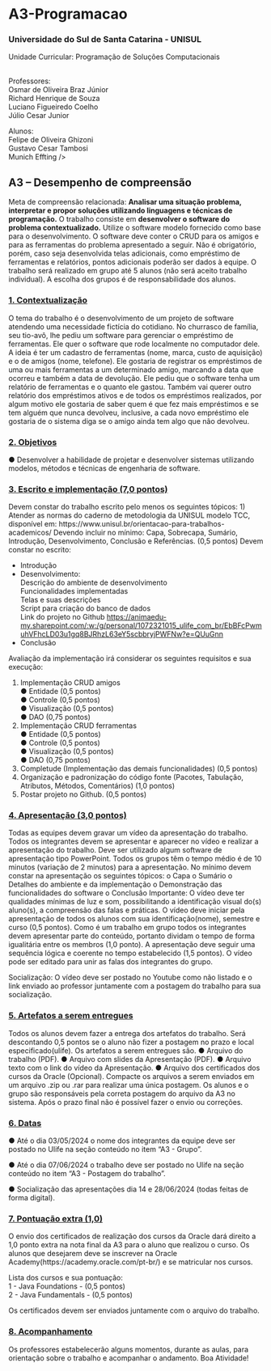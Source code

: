 # A3-Programacao
 
<h3>Universidade do Sul de Santa Catarina - UNISUL</h3>
Unidade Curricular: Programação de Soluções Computacionais<br /><br />
<p>Professores:<br />
  Osmar de Oliveira Braz Júnior<br />
  Richard Henrique de Souza<br />
  Luciano Figueiredo Coelho<br />
  Júlio Cesar Junior<br />
</p>
<p>Alunos:<br />
  Felipe de Oliveira Ghizoni<br />
  Gustavo Cesar Tambosi<br />
  Munich Effting /> 
</p>
  
   <h2>A3 – Desempenho de compreensão</h2>

Meta de compreensão relacionada: <b>Analisar uma situação problema, interpretar e propor soluções
utilizando linguagens e técnicas de programação.</b>
O trabalho consiste em <b>desenvolver o software do problema contextualizado.</b> Utilize o software
modelo fornecido como base para o desenvolvimento. O software deve conter o CRUD para os amigos e
para as ferramentas do problema apresentado a seguir. Não é obrigatório, porém, caso seja desenvolvida
telas adicionais, como empréstimo de ferramentas e relatórios, pontos adicionais poderão ser dados à
equipe. O trabalho será realizado em grupo até 5 alunos (não será aceito trabalho individual). A escolha
dos grupos é de responsabilidade dos alunos.

<h3><u><b>1. Contextualização</b></u></h3>
O tema do trabalho é o desenvolvimento de um projeto de software atendendo uma necessidade
fictícia do cotidiano.
No churrasco de família, seu tio-avô, lhe pediu um software para gerenciar o empréstimo de
ferramentas. Ele quer o software que rode localmente no computador dele. A ideia é ter um cadastro de
ferramentas (nome, marca, custo de aquisição) e o de amigos (nome, telefone).
Ele gostaria de registrar os empréstimos de uma ou mais ferramentas a um determinado amigo,
marcando a data que ocorreu e também a data de devolução.
Ele pediu que o software tenha um relatório de ferramentas e o quanto ele gastou. Também vai
querer outro relatório dos empréstimos ativos e de todos os empréstimos realizados, por algum motivo ele
gostaria de saber quem é que fez mais empréstimos e se tem alguém que nunca devolveu, inclusive, a cada
novo empréstimo ele gostaria de o sistema diga se o amigo ainda tem algo que não devolveu.

<h3><u><b>2. Objetivos</b></u></h3>
● Desenvolver a habilidade de projetar e desenvolver sistemas utilizando modelos, métodos e técnicas
de engenharia de software.

<h3><u><b>3. Escrito e implementação (7,0 pontos)</b></u></h3>
Devem constar do trabalho escrito pelo menos os seguintes tópicos:
  1) Atender as normas do caderno de metodologia da UNISUL modelo TCC, disponível em: https://www.unisul.br/orientacao-para-trabalhos-academicos/
  Devendo incluir no mínimo: Capa, Sobrecapa, Sumário, Introdução, Desenvolvimento, Conclusão
  e Referências. (0,5 pontos)
  Devem constar no escrito:<br />
  
- Introdução
- Desenvolvimento: <br />
  Descrição do ambiente de desenvolvimento<br />
  Funcionalidades implementadas<br />
  Telas e suas descrições<br />
  Script para criação do banco de dados<br />
  Link do projeto no Github https://animaedu-my.sharepoint.com/:w:/g/personal/1072321015_ulife_com_br/EbBFcPwmuhVFhcLD03u1gq8BJRhzL63eY5scbbryjPWFNw?e=QUuGnn<br />
- Conclusão

 Avaliação da implementação irá considerar os seguintes requisitos e sua execução:
 1) Implementação CRUD amigos<br />
    ● Entidade (0,5 pontos)<br />
    ● Controle (0,5 pontos)<br />
    ● Visualização (0,5 pontos)<br />
    ● DAO (0,75 pontos)<br />
 2) Implementação CRUD ferramentas<br />
    ● Entidade (0,5 pontos)<br />
    ● Controle (0,5 pontos)<br />
    ● Visualização (0,5 pontos)<br />
    ● DAO (0,75 pontos)<br />
 3) Completude (Implementação das demais funcionalidades) (0,5 pontos)
 4) Organização e padronização do código fonte (Pacotes, Tabulação, Atributos, Métodos, Comentários) (1,0 pontos)
 5) Postar projeto no Github. (0,5 pontos)
 
<h3><u><b>4. Apresentação (3,0 pontos)</b></u></h3>
 Todas as equipes devem gravar um vídeo da apresentação do trabalho. Todos os integrantes devem
se apresentar e aparecer no vídeo e realizar a apresentação do trabalho. Deve ser utilizado algum software
de apresentação tipo PowerPoint. Todos os grupos têm o tempo médio é de 10 minutos (variação de 2
minutos) para a apresentação.
 No mínimo devem constar na apresentação os seguintes tópicos:
  o Capa
  o Sumário
  o Detalhes do ambiente e da implementação
  o Demonstração das funcionalidades do software
  o Conclusão
 Importante: O vídeo deve ter qualidades mínimas de luz e som, possibilitando a identificação visual
do(s) aluno(s), a compreensão das falas e práticas. O vídeo deve iniciar pela apresentação de todos os
alunos com sua identificação(nome), semestre e curso (0,5 pontos). Como é um trabalho em grupo todos
os integrantes devem apresentar parte do conteúdo, portanto dividam o tempo de forma igualitária entre
os membros (1,0 ponto). A apresentação deve seguir uma sequência lógica e coerente no tempo
estabelecido (1,5 pontos). O vídeo pode ser editado para unir as falas dos integrantes do grupo.

Socialização: O vídeo deve ser postado no Youtube como não listado e o link enviado ao professor
juntamente com a postagem do trabalho para sua socialização.

<h3><u><b>5. Artefatos a serem entregues</b></u></h3>
 Todos os alunos devem fazer a entrega dos artefatos do trabalho. Será descontando 0,5 pontos se o aluno
não fizer a postagem no prazo e local especificado(ulife). Os artefatos a serem entregues são.
 ● Arquivo do trabalho (PDF).
 ● Arquivo com slides da Apresentação (PDF).
 ● Arquivo texto com o link do vídeo da Apresentação.
 ● Arquivo dos certificados dos cursos da Oracle (Opcional).
Compacte os arquivos a serem enviados em um arquivo .zip ou .rar para realizar uma única postagem.
Os alunos e o grupo são responsáveis pela correta postagem do arquivo da A3 no sistema. Após o prazo
final não é possível fazer o envio ou correções.

<h3><u><b>6. Datas</b></u></h3>
 ● Até o dia 03/05/2024 o nome dos integrantes da equipe deve ser postado no Ulife na seção conteúdo
no item “A3 - Grupo”.

 ● Até o dia 07/06/2024 o trabalho deve ser postado no Ulife na seção conteúdo no item “A3 -
Postagem do trabalho”.

 ● Socialização das apresentações dia 14 e 28/06/2024 (todas feitas de forma digital).
 
<h3><u><b>7. Pontuação extra (1,0)</b></u></h3>
 O envio dos certificados de realização dos cursos da Oracle dará direito a 1,0 ponto extra na nota
final da A3 para o aluno que realizou o curso. Os alunos que desejarem deve se inscrever na Oracle
Academy(https://academy.oracle.com/pt-br/) e se matricular nos cursos.

Lista dos cursos e sua pontuação:<br />
 1 - Java Foundations - (0,5 pontos)<br />
 2 - Java Fundamentals - (0,5 pontos)<br />

Os certificados devem ser enviados juntamente com o arquivo do trabalho.

<h3><u><b>8. Acompanhamento</b></u></h3>
Os professores estabelecerão alguns momentos, durante as aulas, para orientação sobre o
trabalho e acompanhar o andamento.
Boa Atividade!

